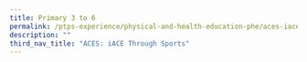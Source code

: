 ```yaml
---
title: Primary 3 to 6
permalink: /ptps-experience/physical-and-health-education-phe/aces-iace-through-sports/primary-3-to-6/
description: ""
third_nav_title: "ACES: iACE Through Sports"
---
```

